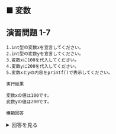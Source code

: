 ## ■ 変数

## 演習問題 1-7

```
1.int型の変数xを宣言してください。
2.int型の変数yを宣言してください。
3.変数xに100を代入してください。
4.変数yに200を代入してください。
5.変数xとyの内容をprintf()で表示してください。
```

`実行結果`

```
変数xの値は100です。
変数yの値は200です。
```

`模範回答`
<details>
<summary>回答を見る</summary>

```c
#include <stdio.h>

int main() {
    int x;
    int y;
    x = 100;
    y = 200;
    printf("変数xの値は%dです。\n", x);
    printf("変数yの値は%dです。\n", y);
    return 0;
}
```
</details>